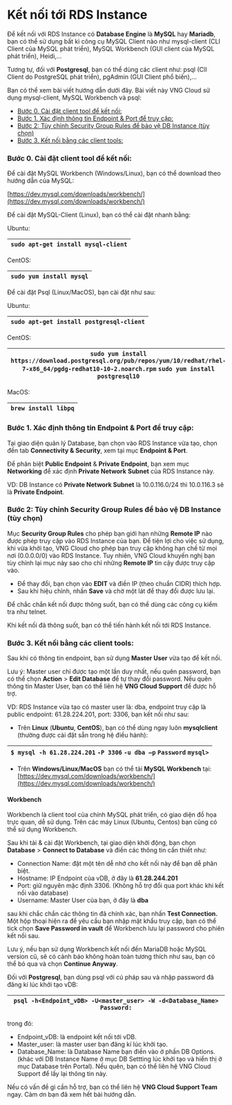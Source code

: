 # Kết nối tới RDS Instance

Để kết nối với RDS Instance có **Database Engine** là **MySQL** hay **Mariadb**, bạn có thể sử dụng bất kì công cụ MySQL Client nào như mysql-client (CLI Client của MySQL phát triển), MySQL Workbench (GUI client của MySQL phát triển), Heidi,…&#x20;

Tương tự, đối với **Postgresql**, bạn có thể dùng các client như: psql (ClI Client do PostgreSQL phát triển), pgAdmin (GUI Client phổ biến),...

Bạn có thể xem bài viết hướng dẫn dưới đây. Bài viết này VNG Cloud sử dụng mysql-client, MySQL Workbench và psql:

* [Bước 0. Cài đặt client tool để kết nối:](./#ketnoitoirdsinstance-buoc0.caidatclienttooldeketnoi)
* [Bước 1. Xác định thông tin Endpoint & Port để truy cập:](./#ketnoitoirdsinstance-buoc1.xacdinhthongtinendpoint-and-portdetruycap)
* [Bước 2: Tùy chỉnh Security Group Rules để bảo vệ DB Instance (tùy chọn)](./#ketnoitoirdsinstance-buoc2-tuychinhsecuritygrouprulesdebaovedbinstance-tuychon)
* [Bước 3. Kết nối bằng các client tools:](./#ketnoitoirdsinstance-buoc3.ketnoibangcacclienttools)

### Bước 0. Cài đặt client tool để kết nối: <a href="#ketnoitoirdsinstance-buoc0.caidatclienttooldeketnoi" id="ketnoitoirdsinstance-buoc0.caidatclienttooldeketnoi"></a>

Để cài đặt MySQL Workbench (Windows/Linux), bạn có thể download theo hướng dẫn của MySQL:

[https://dev.mysql.com/downloads/workbench/](https://dev.mysql.com/downloads/workbench/)

Để cài đặt MySQL-Client (Linux), bạn có thể cài đặt nhanh bằng:

Ubuntu:

| `sudo apt-get install mysql-client` |
| ----------------------------------- |

CentOS:

| `sudo yum install mysql` |
| ------------------------ |

Để cài đặt Psql (Linux/MacOS), bạn cài đặt như sau:

Ubuntu:

| `sudo apt-get install postgresql-client` |
| ---------------------------------------- |

CentOS:

| `sudo yum install https://download.postgresql.org/pub/repos/yum/10/redhat/rhel-7-x86_64/pgdg-redhat10-10-2.noarch.rpm` `sudo yum install postgresql10` |
| ------------------------------------------------------------------------------------------------------------------------------------------------------ |

MacOS:

| `brew install libpq` |
| -------------------- |

### Bước 1. Xác định thông tin Endpoint & Port để truy cập: <a href="#ketnoitoirdsinstance-buoc1.xacdinhthongtinendpoint-and-portdetruycap" id="ketnoitoirdsinstance-buoc1.xacdinhthongtinendpoint-and-portdetruycap"></a>

Tại giao diện quản lý Database, bạn chọn vào RDS Instance vừa tạo, chọn đến tab **Connectivity & Security**, xem tại mục **Endpoint & Port**.

Để phân biệt **Public Endpoint** & **Private Endpoint**, bạn xem mục **Networking** để xác định **Private Network** **Subnet** của RDS Instance này.

VD: DB Instance có **Private Network Subnet** là 10.0.116.0/24 thì 10.0.116.3 sẽ là **Private Endpoint**.

### Bước 2: Tùy chỉnh Security Group Rules để bảo vệ DB Instance (tùy chọn) <a href="#ketnoitoirdsinstance-buoc2-tuychinhsecuritygrouprulesdebaovedbinstance-tuychon" id="ketnoitoirdsinstance-buoc2-tuychinhsecuritygrouprulesdebaovedbinstance-tuychon"></a>

Mục **Security Group Rules** cho phép bạn giới hạn những **Remote IP** nào được phép truy cập vào RDS Instance của bạn. Để tiện lợi cho việc sử dụng, khi vừa khởi tạo, VNG Cloud cho phép bạn truy cập không hạn chế từ mọi nơi (0.0.0.0/0) vào RDS Instance. Tuy nhiên, VNG Cloud khuyến nghị bạn tùy chỉnh lại mục này sao cho chỉ những **Remote IP** tin cậy được truy cập vào.

* Để thay đổi, bạn chọn vào **EDIT** và điền IP (theo chuẩn CIDR) thích hợp.
* Sau khi hiệu chỉnh, nhấn **Save** và chờ một lát để thay đổi được lưu lại.

Để chắc chắn kết nối được thông suốt, bạn có thể dùng các công cụ kiểm tra như telnet.

Khi kết nối đã thông suốt, bạn có thể tiến hành kết nối tới RDS Instance.

### Bước 3. Kết nối bằng các client tools: <a href="#ketnoitoirdsinstance-buoc3.ketnoibangcacclienttools" id="ketnoitoirdsinstance-buoc3.ketnoibangcacclienttools"></a>

Sau khi có thông tin endpoint, bạn sử dụng **Master User** vừa tạo để kết nối.

Lưu ý: Master user chỉ được tạo một lần duy nhất, nếu quên password, bạn có thể chọn **Action** > **Edit Database** để tự thay đổi password. Nếu quên thông tin Master User, bạn có thể liên hệ **VNG Cloud Support** để được hỗ trợ.

VD: RDS Instance vừa tạo có master user là: dba, endpoint truy cập là public endpoint: 61.28.224.201, port: 3306, bạn kết nối như sau:

* Trên **Linux** (**Ubuntu**, **CentOS**), bạn có thể dùng ngay luôn **mysqlclient** (thường được cài đặt sẵn trong hệ điều hành):

| `$ mysql -h 61.28.224.201` `-P 3306` `-u dba –p` `Password` `mysql>` |
| -------------------------------------------------------------------- |

* Trên **Windows/Linux/MacOS** bạn có thể tải **MySQL Workbench** tại: [https://dev.mysql.com/downloads/workbench/](https://dev.mysql.com/downloads/workbench/)

#### Workbench

Workbench là client tool của chính MySQL phát triển, có giao diện đồ họa trực quan, dễ sử dụng. Trên các máy Linux (Ubuntu, Centos) bạn cũng có thể sử dụng Workbench.

Sau khi tải & cài đặt Workbench, tại giao diện khởi động, bạn chọn **Database** > **Connect to Database** và điền các thông tin cần thiết như:

* Connection Name: đặt một tên dễ nhớ cho kết nối này để bạn dễ phân biệt.
* Hostname: IP Endpoint của vDB, ở đây là **61.28.244.201**
* Port: giữ nguyên mặc định 3306. (Không hỗ trợ đổi qua port khác khi kết nối vào database)
* Username: Master User của bạn, ở đây là **dba**

sau khi chắc chắn các thông tin đã chính xác, bạn nhấn **Test Connection.** Một hộp thoại hiện ra để yêu cầu bạn nhập mật khẩu truy cập, bạn có thể tick chọn **Save Password in vault** để Workbench lưu lại password cho phiên kết nối sau.

Lưu ý, nếu bạn sử dụng Workbench kết nối đến MariaDB hoặc MySQL version cũ, sẽ có cảnh báo không hoàn toàn tương thích như sau, bạn có thể bỏ qua và chọn **Continue Anyway**.

Đối với **Postgresql**, bạn dùng psql với cú pháp sau và nhập password đã đăng kí lúc khởi tạo vDB:

| `psql -h<Endpoint_vDB> -U<master_user> -W -d<Database_Name>` `Password:` |
| ------------------------------------------------------------------------ |

trong đó:

* Endpoint\_vDB: là endpoint kết nối tới vDB.
* Master\_user: là master user bạn đăng kí lúc khởi tạo.
* Database\_Name: là Database Name bạn điền vào ở phần DB Options. (khác với DB Instance Name ở mục DB Settting lúc khởi tạo và hiển thị ở mục Database trên Portal). Nếu quên, bạn có thể liên hệ VNG Cloud Support để lấy lại thông tin này.&#x20;

Nếu có vấn đề gì cần hỗ trợ, bạn có thể liên hệ **VNG Cloud Support Team** ngay. Cảm ơn bạn đã xem hết bài hướng dẫn.
